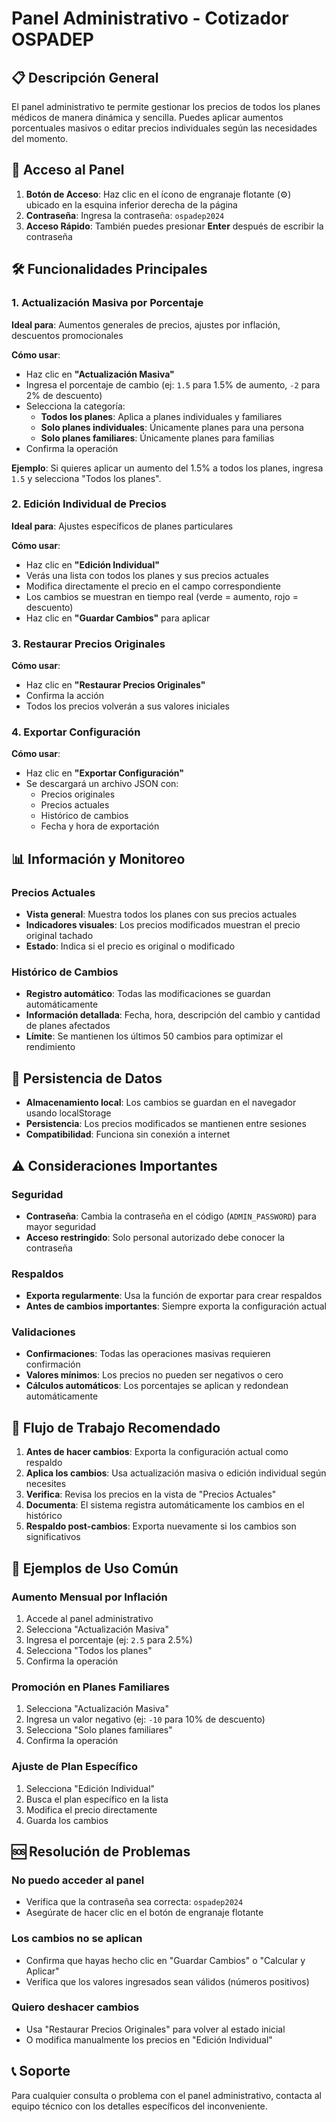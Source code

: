 # Panel Administrativo - Cotizador OSPADEP

## 📋 Descripción General

El panel administrativo te permite gestionar los precios de todos los planes médicos de manera dinámica y sencilla. Puedes aplicar aumentos porcentuales masivos o editar precios individuales según las necesidades del momento.

## 🔐 Acceso al Panel

1. **Botón de Acceso**: Haz clic en el ícono de engranaje flotante (⚙️) ubicado en la esquina inferior derecha de la página
2. **Contraseña**: Ingresa la contraseña: `ospadep2024`
3. **Acceso Rápido**: También puedes presionar **Enter** después de escribir la contraseña

## 🛠️ Funcionalidades Principales

### 1. Actualización Masiva por Porcentaje

**Ideal para**: Aumentos generales de precios, ajustes por inflación, descuentos promocionales

**Cómo usar**:

- Haz clic en **"Actualización Masiva"**
- Ingresa el porcentaje de cambio (ej: `1.5` para 1.5% de aumento, `-2` para 2% de descuento)
- Selecciona la categoría:
  - **Todos los planes**: Aplica a planes individuales y familiares
  - **Solo planes individuales**: Únicamente planes para una persona
  - **Solo planes familiares**: Únicamente planes para familias
- Confirma la operación

**Ejemplo**: Si quieres aplicar un aumento del 1.5% a todos los planes, ingresa `1.5` y selecciona "Todos los planes".

### 2. Edición Individual de Precios

**Ideal para**: Ajustes específicos de planes particulares

**Cómo usar**:

- Haz clic en **"Edición Individual"**
- Verás una lista con todos los planes y sus precios actuales
- Modifica directamente el precio en el campo correspondiente
- Los cambios se muestran en tiempo real (verde = aumento, rojo = descuento)
- Haz clic en **"Guardar Cambios"** para aplicar

### 3. Restaurar Precios Originales

**Cómo usar**:

- Haz clic en **"Restaurar Precios Originales"**
- Confirma la acción
- Todos los precios volverán a sus valores iniciales

### 4. Exportar Configuración

**Cómo usar**:

- Haz clic en **"Exportar Configuración"**
- Se descargará un archivo JSON con:
  - Precios originales
  - Precios actuales
  - Histórico de cambios
  - Fecha y hora de exportación

## 📊 Información y Monitoreo

### Precios Actuales

- **Vista general**: Muestra todos los planes con sus precios actuales
- **Indicadores visuales**: Los precios modificados muestran el precio original tachado
- **Estado**: Indica si el precio es original o modificado

### Histórico de Cambios

- **Registro automático**: Todas las modificaciones se guardan automáticamente
- **Información detallada**: Fecha, hora, descripción del cambio y cantidad de planes afectados
- **Límite**: Se mantienen los últimos 50 cambios para optimizar el rendimiento

## 💾 Persistencia de Datos

- **Almacenamiento local**: Los cambios se guardan en el navegador usando localStorage
- **Persistencia**: Los precios modificados se mantienen entre sesiones
- **Compatibilidad**: Funciona sin conexión a internet

## ⚠️ Consideraciones Importantes

### Seguridad

- **Contraseña**: Cambia la contraseña en el código (`ADMIN_PASSWORD`) para mayor seguridad
- **Acceso restringido**: Solo personal autorizado debe conocer la contraseña

### Respaldos

- **Exporta regularmente**: Usa la función de exportar para crear respaldos
- **Antes de cambios importantes**: Siempre exporta la configuración actual

### Validaciones

- **Confirmaciones**: Todas las operaciones masivas requieren confirmación
- **Valores mínimos**: Los precios no pueden ser negativos o cero
- **Cálculos automáticos**: Los porcentajes se aplican y redondean automáticamente

## 🔄 Flujo de Trabajo Recomendado

1. **Antes de hacer cambios**: Exporta la configuración actual como respaldo
2. **Aplica los cambios**: Usa actualización masiva o edición individual según necesites
3. **Verifica**: Revisa los precios en la vista de "Precios Actuales"
4. **Documenta**: El sistema registra automáticamente los cambios en el histórico
5. **Respaldo post-cambios**: Exporta nuevamente si los cambios son significativos

## 🎯 Ejemplos de Uso Común

### Aumento Mensual por Inflación

1. Accede al panel administrativo
2. Selecciona "Actualización Masiva"
3. Ingresa el porcentaje (ej: `2.5` para 2.5%)
4. Selecciona "Todos los planes"
5. Confirma la operación

### Promoción en Planes Familiares

1. Selecciona "Actualización Masiva"
2. Ingresa un valor negativo (ej: `-10` para 10% de descuento)
3. Selecciona "Solo planes familiares"
4. Confirma la operación

### Ajuste de Plan Específico

1. Selecciona "Edición Individual"
2. Busca el plan específico en la lista
3. Modifica el precio directamente
4. Guarda los cambios

## 🆘 Resolución de Problemas

### No puedo acceder al panel

- Verifica que la contraseña sea correcta: `ospadep2024`
- Asegúrate de hacer clic en el botón de engranaje flotante

### Los cambios no se aplican

- Confirma que hayas hecho clic en "Guardar Cambios" o "Calcular y Aplicar"
- Verifica que los valores ingresados sean válidos (números positivos)

### Quiero deshacer cambios

- Usa "Restaurar Precios Originales" para volver al estado inicial
- O modifica manualmente los precios en "Edición Individual"

## 📞 Soporte

Para cualquier consulta o problema con el panel administrativo, contacta al equipo técnico con los detalles específicos del inconveniente.

